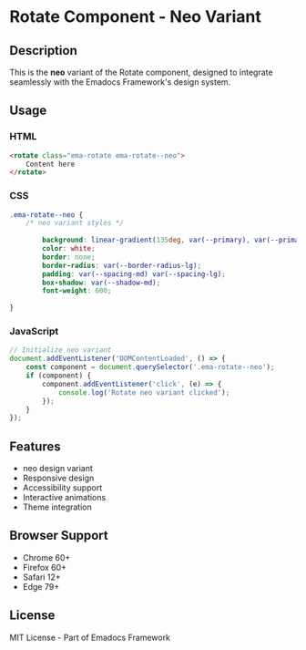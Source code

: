 # Rotate Component - Neo Variant

## Description
This is the **neo** variant of the Rotate component, designed to integrate seamlessly with the Emadocs Framework's design system.

## Usage

### HTML
```html
<rotate class="ema-rotate ema-rotate--neo">
    Content here
</rotate>
```

### CSS
```css
.ema-rotate--neo {
    /* neo variant styles */
    
        background: linear-gradient(135deg, var(--primary), var(--primary-dark));
        color: white;
        border: none;
        border-radius: var(--border-radius-lg);
        padding: var(--spacing-md) var(--spacing-lg);
        box-shadow: var(--shadow-md);
        font-weight: 600;
    
}
```

### JavaScript
```javascript
// Initialize neo variant
document.addEventListener('DOMContentLoaded', () => {
    const component = document.querySelector('.ema-rotate--neo');
    if (component) {
        component.addEventListener('click', (e) => {
            console.log('Rotate neo variant clicked');
        });
    }
});
```

## Features
- neo design variant
- Responsive design
- Accessibility support
- Interactive animations
- Theme integration

## Browser Support
- Chrome 60+
- Firefox 60+
- Safari 12+
- Edge 79+

## License
MIT License - Part of Emadocs Framework
